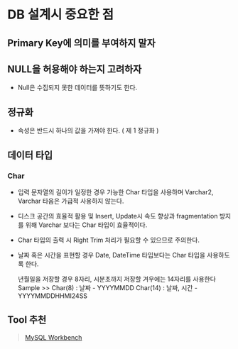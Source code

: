 # DB 설계시 중요한 점 

## Primary Key에 의미를 부여하지 말자 
## NULL을 허용해야 하는지 고려하자 
- Null은 수집되지 못한 데이터를 뜻하기도 한다.  

## 정규화 
- 속성은 반드시 하나의 값을 가져야 한다. ( 제 1 정규화 )

## 데이터 타입 

###  Char

- 입력 문자열의 길이가 일정한 경우 가능한 Char 타입을 사용하며 Varchar2, Varchar 타음은 가급적 사용하지 않는다.
- 디스크 공간의 효율적 활용 및 Insert, Update시 속도 향상과 fragmentation 방지를 위해 Varchar 보다는 Char 타입이 효율적이다.
- Char 타입의 출력 시 Right Trim 처리가 필요할 수 있으므로 주의한다.
- 날짜 혹은 시간을 표현할 경우 Date, DateTime 타입보다는 Char 타입을 사용하도록 한다.

  년월일을 저장할 경우 8자리, 시분초까지 저장할 겨우에는 14자리를 사용한다
  Sample >>
  Char(8)  : 날짜 - YYYYMMDD
  Char(14) : 날짜, 시간 - YYYYMMDDHHMI24SS  

## Tool 추천 

> [MySQL Workbench](https://velog.io/@litiblue/MySQL-Workbench-%EB%A1%9C-DB-%EC%84%A4%EA%B3%84%ED%95%98%EA%B8%B0)